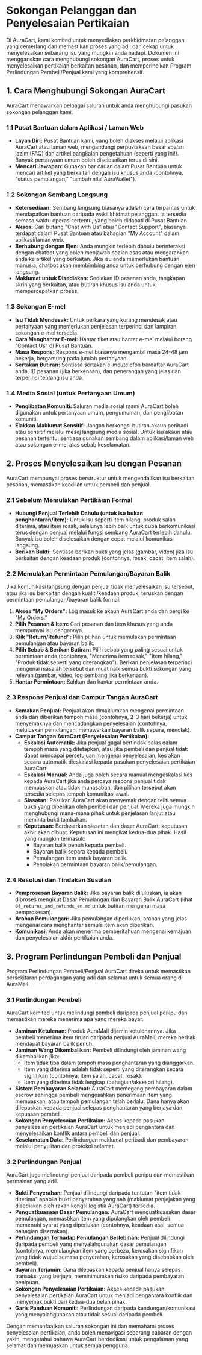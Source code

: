 # Sokongan Pelanggan dan Penyelesaian Pertikaian

Di AuraCart, kami komited untuk menyediakan perkhidmatan pelanggan yang cemerlang dan memastikan proses yang adil dan cekap untuk menyelesaikan sebarang isu yang mungkin anda hadapi. Dokumen ini menggariskan cara menghubungi sokongan AuraCart, proses untuk menyelesaikan pertikaian berkaitan pesanan, dan memperincikan Program Perlindungan Pembeli/Penjual kami yang komprehensif.

## 1. Cara Menghubungi Sokongan AuraCart

AuraCart menawarkan pelbagai saluran untuk anda menghubungi pasukan sokongan pelanggan kami.

### 1.1 Pusat Bantuan dalam Aplikasi / Laman Web

*   **Layan Diri:** Pusat Bantuan kami, yang boleh diakses melalui aplikasi AuraCart atau laman web, mengandungi perpustakaan besar soalan lazim (FAQ) dan artikel pangkalan pengetahuan (seperti yang ini!). Banyak pertanyaan umum boleh diselesaikan terus di sini.
*   **Mencari Jawapan:** Gunakan bar carian dalam Pusat Bantuan untuk mencari artikel yang berkaitan dengan isu khusus anda (contohnya, "status pemulangan," "tambah nilai AuraWallet").

### 1.2 Sokongan Sembang Langsung

*   **Ketersediaan:** Sembang langsung biasanya adalah cara terpantas untuk mendapatkan bantuan daripada wakil khidmat pelanggan. Ia tersedia semasa waktu operasi tertentu, yang boleh didapati di Pusat Bantuan.
*   **Akses:** Cari butang "Chat with Us" atau "Contact Support", biasanya terdapat dalam Pusat Bantuan atau bahagian "My Account" dalam aplikasi/laman web.
*   **Berhubung dengan Ejen:** Anda mungkin terlebih dahulu berinteraksi dengan chatbot yang boleh menjawab soalan asas atau mengarahkan anda ke artikel yang berkaitan. Jika isu anda memerlukan bantuan manusia, chatbot akan membimbing anda untuk berhubung dengan ejen langsung.
*   **Maklumat untuk Disediakan:** Sediakan ID pesanan anda, tangkapan skrin yang berkaitan, atau butiran khusus isu anda untuk mempercepatkan proses.

### 1.3 Sokongan E-mel

*   **Isu Tidak Mendesak:** Untuk perkara yang kurang mendesak atau pertanyaan yang memerlukan penjelasan terperinci dan lampiran, sokongan e-mel tersedia.
*   **Cara Menghantar E-mel:** Hantar tiket atau hantar e-mel melalui borang "Contact Us" di Pusat Bantuan.
*   **Masa Respons:** Respons e-mel biasanya mengambil masa 24-48 jam bekerja, bergantung pada jumlah pertanyaan.
*   **Sertakan Butiran:** Sentiasa sertakan e-mel/telefon berdaftar AuraCart anda, ID pesanan (jika berkenaan), dan penerangan yang jelas dan terperinci tentang isu anda.

### 1.4 Media Sosial (untuk Pertanyaan Umum)

*   **Penglibatan Komuniti:** Saluran media sosial rasmi AuraCart boleh digunakan untuk pertanyaan umum, pengumuman, dan penglibatan komuniti.
*   **Elakkan Maklumat Sensitif:** Jangan berkongsi butiran akaun peribadi atau sensitif melalui mesej langsung media sosial. Untuk isu akaun atau pesanan tertentu, sentiasa gunakan sembang dalam aplikasi/laman web atau sokongan e-mel atas sebab keselamatan.

## 2. Proses Menyelesaikan Isu dengan Pesanan

AuraCart mempunyai proses berstruktur untuk mengendalikan isu berkaitan pesanan, memastikan keadilan untuk pembeli dan penjual.

### 2.1 Sebelum Memulakan Pertikaian Formal

*   **Hubungi Penjual Terlebih Dahulu (untuk isu bukan penghantaran/item):** Untuk isu seperti item hilang, produk salah diterima, atau item rosak, selalunya lebih baik untuk cuba berkomunikasi terus dengan penjual melalui fungsi sembang AuraCart terlebih dahulu. Banyak isu boleh diselesaikan dengan cepat melalui komunikasi langsung.
*   **Berikan Bukti:** Sentiasa berikan bukti yang jelas (gambar, video) jika isu berkaitan dengan keadaan produk (contohnya, rosak, cacat, item salah).

### 2.2 Memulakan Permintaan Pemulangan/Bayaran Balik

Jika komunikasi langsung dengan penjual tidak menyelesaikan isu tersebut, atau jika isu berkaitan dengan kualiti/keadaan produk, teruskan dengan permintaan pemulangan/bayaran balik formal.

1.  **Akses "My Orders":** Log masuk ke akaun AuraCart anda dan pergi ke "My Orders."
2.  **Pilih Pesanan & Item:** Cari pesanan dan item khusus yang anda mempunyai isu dengannya.
3.  **Klik "Return/Refund":** Pilih pilihan untuk memulakan permintaan pemulangan atau bayaran balik.
4.  **Pilih Sebab & Berikan Butiran:** Pilih sebab yang paling sesuai untuk permintaan anda (contohnya, "Menerima item rosak," "Item hilang," "Produk tidak seperti yang diterangkan"). Berikan penjelasan terperinci mengenai masalah tersebut dan muat naik semua bukti sokongan yang relevan (gambar, video, log sembang jika berkenaan).
5.  **Hantar Permintaan:** Sahkan dan hantar permintaan anda.

### 2.3 Respons Penjual dan Campur Tangan AuraCart

*   **Semakan Penjual:** Penjual akan dimaklumkan mengenai permintaan anda dan diberikan tempoh masa (contohnya, 2-3 hari bekerja) untuk menyemaknya dan mencadangkan penyelesaian (contohnya, meluluskan pemulangan, menawarkan bayaran balik separa, menolak).
*   **Campur Tangan AuraCart (Penyelesaian Pertikaian):**
    *   **Eskalasi Automatik:** Jika penjual gagal bertindak balas dalam tempoh masa yang ditetapkan, atau jika pembeli dan penjual tidak dapat mencapai persetujuan mengenai penyelesaian, kes akan secara automatik dieskalasi kepada pasukan penyelesaian pertikaian AuraCart.
    *   **Eskalasi Manual:** Anda juga boleh secara manual mengeskalasi kes kepada AuraCart jika anda percaya respons penjual tidak memuaskan atau tidak munasabah, dan pilihan tersebut akan tersedia selepas tempoh komunikasi awal.
    *   **Siasatan:** Pasukan AuraCart akan menyemak dengan teliti semua bukti yang diberikan oleh pembeli dan penjual. Mereka juga mungkin menghubungi mana-mana pihak untuk penjelasan lanjut atau meminta bukti tambahan.
    *   **Keputusan:** Berdasarkan siasatan dan dasar AuraCart, keputusan akhir akan dibuat. Keputusan ini mengikat kedua-dua pihak. Hasil yang mungkin termasuk:
        *   Bayaran balik penuh kepada pembeli.
        *   Bayaran balik separa kepada pembeli.
        *   Pemulangan item untuk bayaran balik.
        *   Penolakan permintaan bayaran balik/pemulangan.

### 2.4 Resolusi dan Tindakan Susulan

*   **Pemprosesan Bayaran Balik:** Jika bayaran balik diluluskan, ia akan diproses mengikut Dasar Pemulangan dan Bayaran Balik AuraCart (lihat `04_returns_and_refunds_en.md` untuk butiran mengenai masa pemprosesan).
*   **Arahan Pemulangan:** Jika pemulangan diperlukan, arahan yang jelas mengenai cara menghantar semula item akan diberikan.
*   **Komunikasi:** Anda akan menerima pemberitahuan mengenai kemajuan dan penyelesaian akhir pertikaian anda.

## 3. Program Perlindungan Pembeli dan Penjual

Program Perlindungan Pembeli/Penjual AuraCart direka untuk memastikan persekitaran perdagangan yang adil dan selamat untuk semua orang di AuraMall.

### 3.1 Perlindungan Pembeli

AuraCart komited untuk melindungi pembeli daripada penjual penipu dan memastikan mereka menerima apa yang mereka bayar.

*   **Jaminan Ketulenan:** Produk AuraMall dijamin ketulenannya. Jika pembeli menerima item tiruan daripada penjual AuraMall, mereka berhak mendapat bayaran balik penuh.
*   **Jaminan Wang Dikembalikan:** Pembeli dilindungi oleh jaminan wang dikembalikan jika:
    *   Item tidak tiba dalam tempoh masa penghantaran yang dianggarkan.
    *   Item yang diterima adalah tidak seperti yang diterangkan secara signifikan (contohnya, item salah, cacat, rosak).
    *   Item yang diterima tidak lengkap (bahagian/aksesori hilang).
*   **Sistem Pembayaran Selamat:** AuraCart memegang pembayaran dalam escrow sehingga pembeli mengesahkan penerimaan item yang memuaskan, atau tempoh pemulangan telah berlalu. Dana hanya akan dilepaskan kepada penjual selepas penghantaran yang berjaya dan kepuasan pembeli.
*   **Sokongan Penyelesaian Pertikaian:** Akses kepada pasukan penyelesaian pertikaian AuraCart untuk menjadi pengantara dan menyelesaikan konflik antara pembeli dan penjual.
*   **Keselamatan Data:** Perlindungan maklumat peribadi dan pembayaran melalui penyulitan dan protokol selamat.

### 3.2 Perlindungan Penjual

AuraCart juga melindungi penjual daripada pembeli penipu dan memastikan permainan yang adil.

*   **Bukti Penyerahan:** Penjual dilindungi daripada tuntutan "item tidak diterima" apabila bukti penyerahan yang sah (maklumat penjejakan yang disediakan oleh rakan kongsi logistik AuraCart) tersedia.
*   **Penguatkuasaan Dasar Pemulangan:** AuraCart menguatkuasakan dasar pemulangan, memastikan item yang dipulangkan oleh pembeli memenuhi syarat yang diperlukan (contohnya, keadaan asal, semua bahagian disertakan).
*   **Perlindungan Terhadap Pemulangan Berlebihan:** Penjual dilindungi daripada pembeli yang menyalahgunakan dasar pemulangan (contohnya, memulangkan item yang berbeza, kerosakan signifikan yang tidak wujud semasa penyerahan, kerosakan yang disebabkan oleh pembeli).
*   **Bayaran Terjamin:** Dana dilepaskan kepada penjual hanya selepas transaksi yang berjaya, meminimumkan risiko daripada pembayaran penipuan.
*   **Sokongan Penyelesaian Pertikaian:** Akses kepada pasukan penyelesaian pertikaian AuraCart untuk menjadi pengantara konflik dan menyemak bukti dari kedua-dua belah pihak.
*   **Garis Panduan Komuniti:** Perlindungan daripada kandungan/komunikasi yang menyalahgunakan atau tidak sesuai daripada pembeli.

Dengan memanfaatkan saluran sokongan ini dan memahami proses penyelesaian pertikaian, anda boleh menavigasi sebarang cabaran dengan yakin, mengetahui bahawa AuraCart berdedikasi untuk pengalaman yang selamat dan memuaskan untuk semua pengguna.